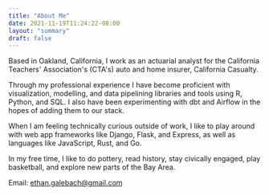 ```yaml
---
title: "About Me"
date: 2021-11-19T11:24:22-08:00
layout: "summary"
draft: false
---
```


Based in Oakland, California, I work as an actuarial analyst for the California Teachers' Association's (CTA's) auto and home insurer, California Casualty. 

Through my professional experience I have become proficient with visualization, modelling, and data pipelining libraries and tools using R, Python, and SQL. I also have been experimenting with dbt and Airflow in the hopes of adding them to our stack. 

When I am feeling technically curious outside of work, I like to play around with web app frameworks like Django, Flask, and Express, as well as languages like JavaScript, Rust, and Go.

In my free time, I like to do pottery, read history, stay civically engaged, play basketball, and explore new parts of the Bay Area.

Email: ethan.galebach@gmail.com
